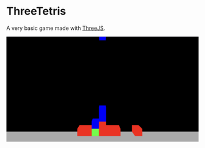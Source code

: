 # ThreeTetris

A very basic game made with [ThreeJS](https://threejs.org/).

![Tetris](./screenshots/tetris.png)